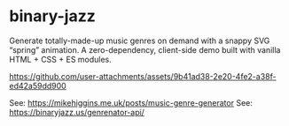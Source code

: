 # binary-jazz
Generate totally-made-up music genres on demand with a snappy SVG “spring” animation. A zero-dependency, client-side demo built with vanilla HTML + CSS + ES modules.

https://github.com/user-attachments/assets/9b41ad38-2e20-4fe2-a38f-ed42a59dd900

See: https://mikehiggins.me.uk/posts/music-genre-generator
See: https://binaryjazz.us/genrenator-api/
